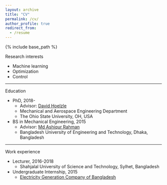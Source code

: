 ```yaml
---
layout: archive
title: "CV"
permalink: /cv/
author_profile: true
redirect_from:
  - /resume
---
```


{% include base_path %}

  
Research interests

* Machine learning 
* Optimization
* Control

----------------------------

Education

* PhD, 2018- 
  * Advisor: [David Hoelzle](https://hrl.engineering.osu.edu/people/hoelzle.1)
  * Mechanical and Aerospace Engineering Department
  * The Ohio State University, OH, USA
* BS in Mechanical Engineering, 2015 
  * Advisor: [Md Ashiqur Rahman](https://ashiqurrahman.buet.ac.bd/)
  * Bangladesh University of Engineering and Technology, Dhaka, Bangladesh

--------------------------------

Work experience

* Lecturer, 2016-2018
  * Shahjalal University of Science and Technology, Sylhet, Bangladesh
* Undergraduate Internship, 2015
  * [Electricity Generation Company of Bangladesh](http://www.egcb.gov.bd/)

  